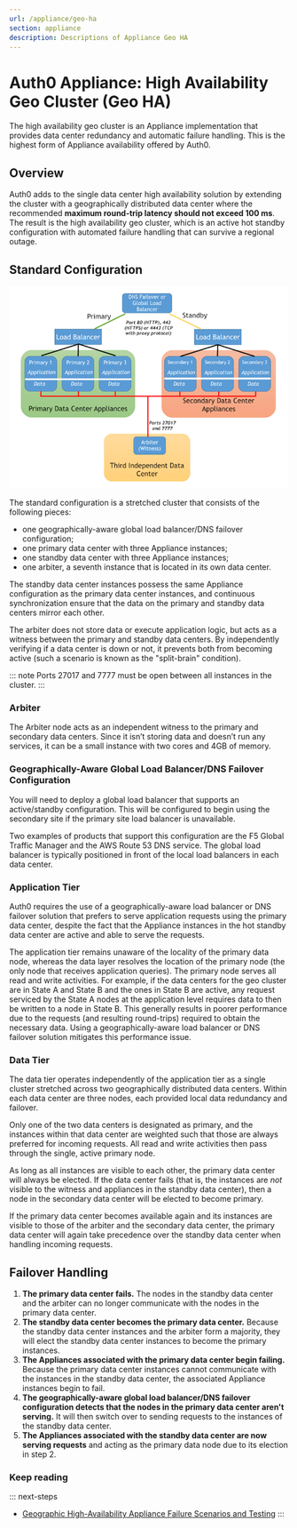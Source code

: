 ```yaml
---
url: /appliance/geo-ha
section: appliance
description: Descriptions of Appliance Geo HA
---
```


# Auth0 Appliance: High Availability Geo Cluster (Geo HA)

The high availability geo cluster is an Appliance implementation that provides data center redundancy and automatic failure handling. This is the highest form of Appliance availability offered by Auth0.

## Overview

Auth0 adds to the single data center high availability solution by extending the cluster with a geographically distributed data center where the recommended **maximum round-trip latency should not exceed 100 ms**. The result is the high availability geo cluster, which is an active hot standby configuration with automated failure handling that can survive a regional outage.

## Standard Configuration

![](/media/articles/appliance/geo-ha.png)

The standard configuration is a stretched cluster that consists of the following pieces:

* one geographically-aware global load balancer/DNS failover configuration;
* one primary data center with three Appliance instances;
* one standby data center with three Appliance instances;
* one arbiter, a seventh instance that is located in its own data center.

The standby data center instances possess the same Appliance configuration as the primary data center instances, and continuous synchronization ensure that the data on the primary and standby data centers mirror each other.

The arbiter does not store data or execute application logic, but acts as a witness between the primary and standby data centers. By independently verifying if a data center is down or not, it prevents both from becoming active (such a scenario is known as the "split-brain" condition).

::: note
  Ports 27017 and 7777 must be open between all instances in the cluster.
:::

### Arbiter

The Arbiter node acts as an independent witness to the primary and secondary data centers. Since it isn’t storing data and doesn’t run any services, it can be a small instance with two cores and 4GB of memory.

### Geographically-Aware Global Load Balancer/DNS Failover Configuration

You will need to deploy a global load balancer that supports an active/standby configuration. This will be configured to begin using the secondary site if the primary site load balancer is unavailable.

Two examples of products that support this configuration are the F5 Global Traffic Manager and the AWS Route 53 DNS service. The global load balancer is typically positioned in front of the local load balancers in each data center.

### Application Tier

Auth0 requires the use of a geographically-aware load balancer or DNS failover solution that prefers to serve application requests using the primary data center, despite the fact that the Appliance instances in the hot standby data center are active and able to serve the requests.

The application tier remains unaware of the locality of the primary data node, whereas the data layer resolves the location of the primary node (the only node that receives application queries). The primary node serves all read and write activities. For example, if the data centers for the geo cluster are in State A and State B and the ones in State B are active, any request serviced by the State A nodes at the application level requires data to then be written to a node in State B. This generally results in poorer performance due to the requests (and resulting round-trips) required to obtain the necessary data. Using a geographically-aware load balancer or DNS failover solution mitigates this performance issue.

### Data Tier

The data tier operates independently of the application tier as a single cluster stretched across two geographically distributed data centers. Within each data center are three nodes, each provided local data redundancy and failover.

Only one of the two data centers is designated as primary, and the instances within that data center are weighted such that those are always preferred for incoming requests. All read and write activities then pass through the single, active primary node.

As long as all instances are visible to each other, the primary data center will always be elected. If the data center fails (that is, the instances are *not* visible to the witness and appliances in the standby data center), then a node in the secondary data center will be elected to become primary.

If the primary data center becomes available again and its instances are visible to those of the arbiter and the secondary data center, the primary data center will again take precedence over the standby data center when handling incoming requests.

## Failover Handling

1. **The primary data center fails.** The nodes in the standby data center and the arbiter can no longer communicate with the nodes in the primary data center.
2. **The standby data center becomes the primary data center.** Because the standby data center instances and the arbiter form a majority, they will elect the standby data center instances to become the primary instances.
3. **The Appliances associated with the primary data center begin failing.** Because the primary data center instances cannot communicate with the instances in the standby data center, the associated Appliance instances begin to fail.
4. **The geographically-aware global load balancer/DNS failover configuration detects that the nodes in the primary data center aren't serving.** It will then switch over to sending requests to the instances of the standby data center.
5. **The Appliances associated with the standby data center are now serving requests** and acting as the primary data node due to its election in step 2.

### Keep reading

::: next-steps
* [Geographic High-Availability Appliance Failure Scenarios and Testing](/appliance/geo-ha/disaster-recovery)
:::
